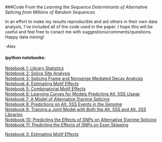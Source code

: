 ###Code From the *Learning the Sequence Determinants of Alternative Splicing from Millions of Random Sequences*

In an effort to make my results reproducible and aid others in their own data analysis, I've included all of the code used in the paper. I hope this will be useful and feel free to conact me with suggestions/comments/questions. Happy data mining!

-Alex

#### ipython notebooks:
[Notebook 1: Library Statistics](ipython.notebooks/Cell2015_N1_Library_Statistics.ipynb)<br>
[Notebook 2: Splice Site Analysis](ipython.notebooks/Cell2015_N2_Splice_Site_Analysis.ipynb)<br>
[Notebook 3: Splicing Frame and Nonsense Mediated Decay Analysis](ipython.notebooks/Cell2015_N3_A5SS_Splicing_Frame_Analysis.ipynb)<br>
[Notebook 4: Estimating Motif Effects](ipython.notebooks/Cell2015_N4_Motif_Effect_Sizes.ipynb)<br>
[Notebook 5: Combinatorial Motif Effects](ipython.notebooks/Cell2015_N5_Combinatorial_Motif_Effects.ipynb)<br>
[Notebook 6: Learning Curves for Models Predicting Alt. 5SS Usage](ipython.notebooks/Cell2015_N6_A5SS_Model_Learning_Curves.ipynb)<br>
[Notebook 7: A Model of Alternative 5\prime Splicing](ipython.notebooks/Cell2015_N6_A5SS_Model_Learning_Curves.ipynb)<br>
[Notebook 8: Predictions on Alt. 5SS Events in the Genome](ipython.notebooks/Cell2015_N8_HAL_Genome_Predictions.ipynb)<br>
[Notebook 9: Training a Joint Model with Both the Alt. 5SS and Alt. 3SS Libraries](ipython.notebooks/Cell2015_N9_Training_Joint_A5SS_A3SS_Model.ipynb)<br>
[Notebook 10: Predicting the Effects of SNPs on Alternative 5\prime Splicing](ipython.notebooks/Cell2015_N10_A5SS_SNP_Predictions.ipynb)<br>
[Notebook 11: Predicting the Effects of SNPs on Exon Skipping](ipython.notebooks/Cell2015_N11_Predicting_Cassette_Exon_SNP_Effects.ipynb)<br>


[Notebook 3: Estimating Motif Effects](ipython.notebooks/Cell2015_N4_Motif_Effect_Sizes.ipynb)<br>







